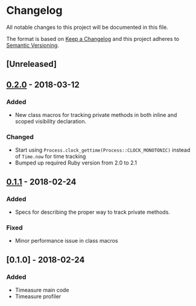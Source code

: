 # Changelog
All notable changes to this project will be documented in this file.

The format is based on [Keep a Changelog](http://keepachangelog.com/en/1.0.0/)
and this project adheres to [Semantic Versioning](http://semver.org/spec/v2.0.0.html).

## [Unreleased]

## [0.2.0] - 2018-03-12
### Added
- New class macros for tracking private methods in both inline and scoped visibility declaration.

### Changed
- Start using `Process.clock_gettime(Process::CLOCK_MONOTONIC)` instead of `Time.now` for time tracking
- Bumped up required Ruby version from 2.0 to 2.1

## [0.1.1] - 2018-02-24
### Added
- Specs for describing the proper way to track private methods. 

### Fixed
- Minor performance issue in class macros

## [0.1.0] - 2018-02-24
### Added
- Timeasure main code
- Timeasure profiler

[0.2.0]: https://github.com/Riskified/timeasure/compare/v0.1.1...v0.2.0
[0.1.1]: https://github.com/Riskified/timeasure/compare/v0.1.0...v0.1.1

